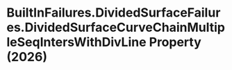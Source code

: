 # BuiltInFailures.DividedSurfaceFailures.DividedSurfaceCurveChainMultipleSeqIntersWithDivLine Property (2026)

﻿